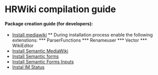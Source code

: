 HRWiki compilation guide
========================

#### Package creation guide (for developers):
* [Install mediawiki](http://www.mediawiki.org/wiki/Manual:Installation_guide)
** During installation process enable the following extenstions:
*** ParserFunctions
*** Renameuser
*** Vector
*** WikiEditor
* [Install Semantic MediaWiki](http://www.mediawiki.org/wiki/Extension:Semantic_MediaWiki)
* [Install Semantic forms](http://www.mediawiki.org/wiki/Extension:Semantic_Forms)
* [Install Semantic Forms Inputs](http://www.mediawiki.org/wiki/Extension:Semantic_Forms_Inputs)
* [Instal IM Status](http://www.mediawiki.org/wiki/Extension:IM_Status)
